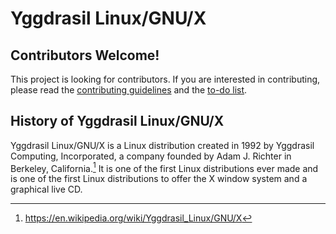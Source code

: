 # Yggdrasil Linux/GNU/X
## Contributors Welcome!
This project is looking for contributors. If you are interested in contributing, please read the [contributing guidelines](https://github.com/Yggdrasil-LGX/Yggdrasil-LGX/blob/main/CONTRIBUTING.md) and the [to-do list](https://github.com/Yggdrasil-LGX/Yggdrasil-LGX/blob/main/docs/todo.md).
## History of Yggdrasil Linux/GNU/X
Yggdrasil Linux/GNU/X is a Linux distribution created in 1992 by Yggdrasil Computing, Incorporated, a company founded by Adam J. Richter in Berkeley, California.[^1]
It is one of the first Linux distributions ever made and is one of the first Linux distributions to offer the X window system and a graphical live CD.
[^1]: https://en.wikipedia.org/wiki/Yggdrasil_Linux/GNU/X
